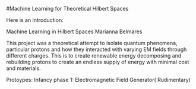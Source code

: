 #Machine Learning for Theoretical Hilbert Spaces

Here is an introduction: 

Machine Learning in Hilbert Spaces
Marianna Belmares


This project was a theoretical attempt to isolate quantum phenomena, particular protons and how they interacted with varying EM fields through different charges. This is to create renewable energy decomposing and rebuilding protons to create an endless supply of energy with minimal cost and materials. 

Protoypes: 
Infancy phase 1: 
Electromagnetic Field Generator( Rudimentary)
